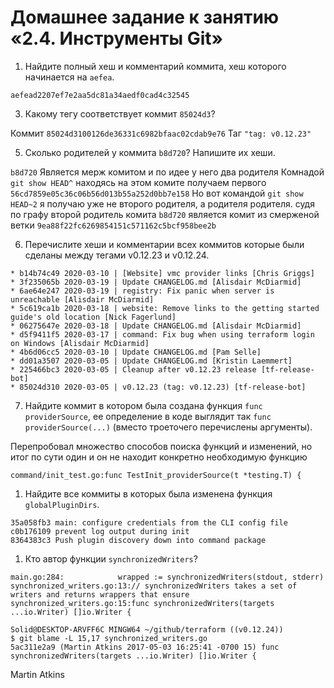 # Домашнее задание к занятию «2.4. Инструменты Git»


1. Найдите полный хеш и комментарий коммита, хеш которого начинается на `aefea`.

`aefead2207ef7e2aa5dc81a34aedf0cad4c32545`

3. Какому тегу соответствует коммит `85024d3`?

Коммит `85024d3100126de36331c6982bfaac02cdab9e76`
Таг `"tag: v0.12.23"`

5. Сколько родителей у коммита `b8d720`? Напишите их хеши.

`b8d720` Является мерж комитом и по идее у него два родителя 
Комнадой `git show HEAD^` находясь на этом комите получаем первого 
`56cd7859e05c36c06b56d013b55a252d0bb7e158`
Но вот командой `git show HEAD~2` я получаю уже не второго родителя, а родителя родителя.
судя по графу второй родитель комита `b8d720` является комит из смерженой ветки `9ea88f22fc6269854151c571162c5bcf958bee2b`

6. Перечислите хеши и комментарии всех коммитов которые были сделаны между тегами  v0.12.23 и v0.12.24.

```* 33ff1c03b 2020-03-19 | v0.12.24 (HEAD, tag: v0.12.24) [tf-release-bot]
* b14b74c49 2020-03-10 | [Website] vmc provider links [Chris Griggs]
* 3f235065b 2020-03-19 | Update CHANGELOG.md [Alisdair McDiarmid]
* 6ae64e247 2020-03-19 | registry: Fix panic when server is unreachable [Alisdair McDiarmid]
* 5c619ca1b 2020-03-18 | website: Remove links to the getting started guide's old location [Nick Fagerlund]
* 06275647e 2020-03-18 | Update CHANGELOG.md [Alisdair McDiarmid]
* d5f9411f5 2020-03-17 | command: Fix bug when using terraform login on Windows [Alisdair McDiarmid]
* 4b6d06cc5 2020-03-10 | Update CHANGELOG.md [Pam Selle]
* dd01a3507 2020-03-05 | Update CHANGELOG.md [Kristin Laemmert]
* 225466bc3 2020-03-05 | Cleanup after v0.12.23 release [tf-release-bot]
* 85024d310 2020-03-05 | v0.12.23 (tag: v0.12.23) [tf-release-bot]
```


7. Найдите коммит в котором была создана функция `func providerSource`, ее определение в коде выглядит так `func providerSource(...)` (вместо троеточего перечислены аргументы).

Перепробовал множество способов поиска функций и изменений, но итог по сути один и он не находит конкретно необходимую функцию 

```$ git grep -e func --and -e providerSource
command/init_test.go:func TestInit_providerSource(t *testing.T) {
```


1. Найдите все коммиты в которых была изменена функция `globalPluginDirs`.
```$ git log -S "globalPluginDirs" --oneline
35a058fb3 main: configure credentials from the CLI config file
c0b176109 prevent log output during init
8364383c3 Push plugin discovery down into command package
```

1. Кто автор функции `synchronizedWriters`? 
```$ git grep -n synchronizedWriters
main.go:284:            wrapped := synchronizedWriters(stdout, stderr)
synchronized_writers.go:13:// synchronizedWriters takes a set of writers and returns wrappers that ensure
synchronized_writers.go:15:func synchronizedWriters(targets ...io.Writer) []io.Writer {

Solid@DESKTOP-ARVFF6C MINGW64 ~/github/terraform ((v0.12.24))
$ git blame -L 15,17 synchronized_writers.go
5ac311e2a9 (Martin Atkins 2017-05-03 16:25:41 -0700 15) func synchronizedWriters(targets ...io.Writer) []io.Writer {
```
Martin Atkins
